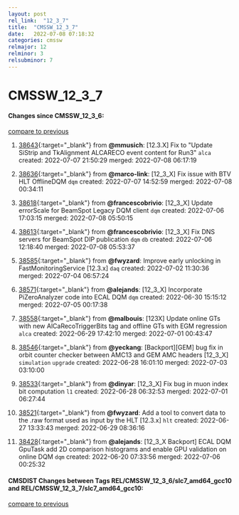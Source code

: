 ```yaml
---
layout: post
rel_link:  "12_3_7"
title:  "CMSSW_12_3_7"
date:   2022-07-08 07:18:32
categories: cmssw
relmajor: 12
relminor: 3
relsubminor: 7
---
```


# CMSSW_12_3_7
#### Changes since CMSSW_12_3_6:
[compare to previous](https://github.com/cms-sw/cmssw/compare/CMSSW_12_3_6...CMSSW_12_3_7)



1. [38643](http://github.com/cms-sw/cmssw/pull/38643){:target="_blank"}  from **@mmusich**: [12.3.X] Fix to "Update SiStrip and TkAlignment ALCARECO event content for Run3" `alca` created: 2022-07-07 21:50:29 merged: 2022-07-08 06:17:19

2. [38636](http://github.com/cms-sw/cmssw/pull/38636){:target="_blank"}  from **@marco-link**: [12_3_X] Fix issue with BTV HLT OfflineDQM `dqm` created: 2022-07-07 14:52:59 merged: 2022-07-08 00:34:11

3. [38618](http://github.com/cms-sw/cmssw/pull/38618){:target="_blank"}  from **@francescobrivio**: [12_3_X] Update errorScale for BeamSpot Legacy DQM client `dqm` created: 2022-07-06 17:03:15 merged: 2022-07-08 05:50:15

4. [38613](http://github.com/cms-sw/cmssw/pull/38613){:target="_blank"}  from **@francescobrivio**: [12_3_X] Fix DNS servers for BeamSpot DIP publication `dqm` `db` created: 2022-07-06 12:18:40 merged: 2022-07-08 05:53:37

5. [38585](http://github.com/cms-sw/cmssw/pull/38585){:target="_blank"}  from **@fwyzard**: Improve early unlocking in FastMonitoringService [12.3.x] `daq` created: 2022-07-02 11:30:36 merged: 2022-07-04 06:57:24

6. [38571](http://github.com/cms-sw/cmssw/pull/38571){:target="_blank"}  from **@alejands**: [12_3_X] Incorporate PiZeroAnalyzer code into ECAL DQM `dqm` created: 2022-06-30 15:15:12 merged: 2022-07-05 00:17:38

7. [38558](http://github.com/cms-sw/cmssw/pull/38558){:target="_blank"}  from **@malbouis**: [123X] Update online GTs with new AlCaRecoTriggerBits tag and offline GTs with EGM regression `alca` created: 2022-06-29 17:42:10 merged: 2022-07-01 00:43:47

8. [38546](http://github.com/cms-sw/cmssw/pull/38546){:target="_blank"}  from **@yeckang**: [Backport][GEM] bug fix in orbit counter checker between AMC13 and GEM AMC headers [12_3_X] `simulation` `upgrade` created: 2022-06-28 16:01:10 merged: 2022-07-03 03:10:00

9. [38533](http://github.com/cms-sw/cmssw/pull/38533){:target="_blank"}  from **@dinyar**: [12_3_X] Fix bug in muon index bit computation `l1` created: 2022-06-28 06:32:53 merged: 2022-07-01 06:27:44

10. [38521](http://github.com/cms-sw/cmssw/pull/38521){:target="_blank"}  from **@fwyzard**: Add a tool to convert data to the .raw format used as input by the HLT [12.3.x] `hlt` created: 2022-06-27 13:33:43 merged: 2022-06-29 08:36:16

11. [38428](http://github.com/cms-sw/cmssw/pull/38428){:target="_blank"}  from **@alejands**: [12_3_X Backport] ECAL DQM GpuTask add 2D comparison histograms and enable GPU validation on online DQM `dqm` created: 2022-06-20 07:33:56 merged: 2022-07-06 00:25:32

#### CMSDIST Changes between Tags REL/CMSSW_12_3_6/slc7_amd64_gcc10 and REL/CMSSW_12_3_7/slc7_amd64_gcc10:
[compare to previous](https://github.com/cms-sw/cmsdist/compare/REL/CMSSW_12_3_6/slc7_amd64_gcc10...REL/CMSSW_12_3_7/slc7_amd64_gcc10)


